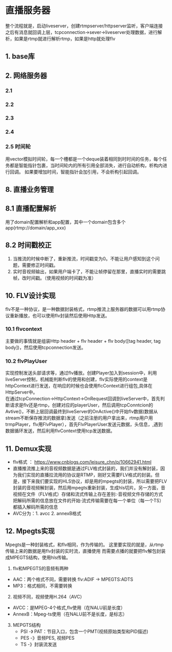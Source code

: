 <!--
 * @Author: heart1128 1020273485@qq.com
 * @Date: 2024-06-02 17:00:58
 * @LastEditors: heart1128 1020273485@qq.com
 * @LastEditTime: 2024-07-15 15:43:00
 * @FilePath: /tmms/README.md
 * @Description:  learn 
-->
# 直播服务器
整个流程就是，启动liveserver，创建rtmpserver/httpserver监听，客户端连接之后有消息就回调上层，tcpconnection->sever->liveserver处理数据，进行解析，如果是rtmp就进行解析rtmp，如果是http就处理flv

## 1. base库
## 2. 网络服务器
### 2.1 
### 2.2
### 2.3
### 2.4
### 2.5 时间轮
用vector模拟时间轮，每一个槽都是一个deque装着相同到时时间的任务，每个任务都是智能指针包裹，当时间轮内的所有引用全部消失，进行自动析构，析构内进行回调。
如果要增加时间，智能指针会加引用，不会析构引起回调。

## 8. 直播业务管理
## 8.1 直播配置解析
用了domain配置解析和app配置，其中一个domain包含多个app(rtmp://domain/app_xxx)
## 8.2 时间戳校正
1. 当推流的时候中断了，重新推流，时间戳变为0。不能让用户感知到这个问题，需要修正时间戳。
2. 实时音视频输出，如果用户端卡了，不能让帧停留在那里，直播实时的需要跳帧，改时间戳。（使用视频的时间戳为准）

## 10. FLV设计实现
flv不是一种协议，是一种数据封装格式，rtmp推流上服务器的数据可以用rtmp协议重新播放，也可以使用flv封装然后使用Http发送。
### 10.1 flvcontext
主要做的事情就是组装Http header + flv header + flv body([tag header, tag body])，然后使用tcpconnection发送。

### 10.2 flvPlayUser
实现控制发送头部请求等，通过flv播放。创建Player加入到session中，利用liveServer控制，机械能判断flv的使用和创建，flv实际使用的context是httpContext进行发送，在响应的时候也会使用flcContext进行组包,具体在HttpServer中。  
在通过tcpConnection->HttpContext->OnRequest回调到liveServer中，首先判断请求是flv还是rtmp，创建对应的playerUser，然后调用tcpConntcion的Avtive()，不断上层回调最终到liveServer的OnActive()中开始flv数据(数据从stream不断保存推流的数据拿)发送（之前注册的用户拿出来，rtmp用户用trmpPlayer，flv用FlvPlayer），首先FlvPlayerUser发送元数据，头信息，,遇到数据循环发送，然后利用flvContext使用tcp发送数据。

## 11. Demux实现
- flv格式 ： https://www.cnblogs.com/leisure_chn/p/10662941.html
- 直播推流推上来的音视频数据是通过FLV格式封装的，我们并没有解封装，因为我们实现的直播拉流用的协议是RTMP，刚好又需要FLV格式的封装。但是，接下来我们要实现的HLS协议，却是用的mpegts的封装，所以需要把FLV封装的音视频解封装，然后用mpegts重新封装，生成hls切片。另一方面，音视频在文件（FLV格式）存储和流式传输上存在差别:·音视频文件存储的方式把解码所需的信息放在文件的开始·流式传输需要在每一个单位（每一个TS）都插入解码所需的信息
- AVC分为：1. avcc 2. annexB格式

## 12. Mpegts实现
Mpegts是一种封装格式，和flv相同，作为传输的。
这里要实现的就是，从rtmp传输上来的数据是用flv封装的实时流，直播使用
而需要点播的就要把flv解包封装成MPEGTS结构，使用hls传输。
1. flv和MPEGTS的音频有两种
- AAC：两个格式不同，需要转换 flv:ADIF -> MPEGTS:ADTS
- MP3：格式相同，不需要转换
2. 视频不同，视频使用H.264（AVC）
- AVCC：是MPEG-4个格式,flv使用（在NALU前是长度）
- AnnexB：Mpeg-ts使用（在NALU前不是长度，是标志）

3. MEPGTS结构
   - PSI -》 PAT：节目入口，包含一个PMT(视频原始类型和PID描述)
   - PES -》音频PES, 视频PES
   - TS -》封装流发送